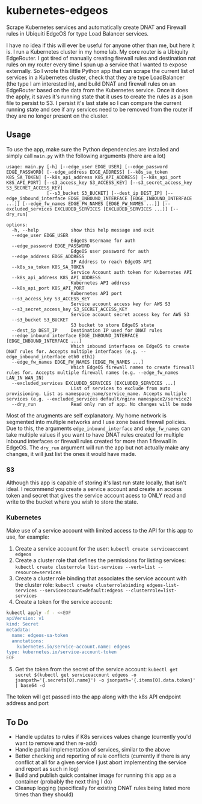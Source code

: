 # kubernetes-edgeos
Scrape Kubernetes services and automatically create DNAT and Firewall rules in Ubiquiti EdgeOS for type Load Balancer services.

I have no idea if this will ever be useful for anyone other than me, but here it is. I run a Kubernetes cluster in my home lab. My core router is a Ubiquity EdgeRouter. I got tired of manually creating firewall rules and destination nat rules on my router every time I spun up a service that I wanted to expose externally. So I wrote this little Python app that can scrape the current list of services in a Kubernetes cluster, check that they are type LoadBalancer (the type I am interested in), and build DNAT and firewall rules on an EdgeRouter based on the data from the Kubernetes service. Once it does the apply, it saves it's running state that it uses to create the rules as a json file to persist to S3. I persist it's last state so I can compare the current running state and see if any services need to be removed from the router if they are no longer present on the cluster.

## Usage
To use the app, make sure the Python dependencies are installed and simply call `main.py` with the following arguments (there are a lot)

```
usage: main.py [-h] [--edge_user EDGE_USER] [--edge_password EDGE_PASSWORD] [--edge_address EDGE_ADDRESS] [--k8s_sa_token K8S_SA_TOKEN] [--k8s_api_address K8S_API_ADDRESS] [--k8s_api_port K8S_API_PORT] [--s3_access_key S3_ACCESS_KEY] [--s3_secret_access_key S3_SECRET_ACCESS_KEY]
               [--s3_bucket S3_BUCKET] [--dest_ip DEST_IP] [--edge_inbound_interface EDGE_INBOUND_INTERFACE [EDGE_INBOUND_INTERFACE ...]] [--edge_fw_names EDGE_FW_NAMES [EDGE_FW_NAMES ...]] [--excluded_services EXCLUDED_SERVICES [EXCLUDED_SERVICES ...]] [--dry_run]

options:
  -h, --help            show this help message and exit
  --edge_user EDGE_USER
                        EdgeOS Username for auth
  --edge_password EDGE_PASSWORD
                        EdgeOS user password for auth
  --edge_address EDGE_ADDRESS
                        IP Address to reach EdgeOS API
  --k8s_sa_token K8S_SA_TOKEN
                        Service Account auth token for Kubernetes API
  --k8s_api_address K8S_API_ADDRESS
                        Kubernetes API address
  --k8s_api_port K8S_API_PORT
                        Kubernetes API port
  --s3_access_key S3_ACCESS_KEY
                        Service account access key for AWS S3
  --s3_secret_access_key S3_SECRET_ACCESS_KEY
                        Service account secret access key for AWS S3
  --s3_bucket S3_BUCKET
                        S3 bucket to store EdgeOS state
  --dest_ip DEST_IP     Destination IP used for DNAT rules
  --edge_inbound_interface EDGE_INBOUND_INTERFACE [EDGE_INBOUND_INTERFACE ...]
                        Which inbound interfaces on EdgeOS to create DNAT rules for. Accepts multiple interfaces (e.g. --edge_inbound_interface eth0 eth1)
  --edge_fw_names EDGE_FW_NAMES [EDGE_FW_NAMES ...]
                        Which EdgeOS firewall names to create firewall rules for. Accepts multiple firewall names (e.g. --edge_fw_names LAN_IN WAN_IN)
  --excluded_services EXCLUDED_SERVICES [EXCLUDED_SERVICES ...]
                        List of services to exclude from auto provisioning. List as namespace_name/service_name. Accepts multiple services (e.g. --excluded_services default/nginx namespace2/service2)
  --dry_run             Read only run of app. No changes will be made
```

Most of the arugments are self explanatory. My home network is segmented into multiple networks and I use zone based firewall policies. Due to this, the arguments `edge_inbound_interface` and `edge_fw_names` can take multiple values if you want to have DNAT rules created for multiple inbound interfaces or firewall rules created for more than 1 firewall in EdgeOS. The `dry_run` argument will run the app but not actually make any changes, it will just list the ones it would have made.

### S3
Although this app is capable of storing it's last run state locally, that isn't ideal. I recommend you create a service account and create an access token and secret that gives the service account acess to ONLY read and write to the bucket where you wish to store the state.

### Kubernetes
Make use of a service account with limited access to the API for this app to use, for example:

1) Create a service account for the user: `kubectl create serviceaccount edgeos`
2) Create a cluster role that defines the permissions for listing services: `kubectl create clusterrole list-services --verb=list --resource=services`
3) Create a cluster role binding that associates the service account with the cluster role: `kubectl create clusterrolebinding edgeos-list-services --serviceaccount=default:edgeos --clusterrole=list-services`
4) Create a token for the service account: 
```bash
kubectl apply -f - <<EOF
apiVersion: v1
kind: Secret
metadata:
  name: edgeos-sa-token
  annotations:
    kubernetes.io/service-account.name: edgeos
type: kubernetes.io/service-account-token
EOF
```
5) Get the token from the secret of the service account: `kubectl get secret $(kubectl get serviceaccount edgeos -o jsonpath='{.secrets[0].name}') -o jsonpath='{.items[0].data.token}' | base64 -d`

The token will get passed into the app along with the k8s API endpoint address and port

## To Do

* Handle updates to rules if K8s services values change (currently you'd want to remove and then re-add)
* Handle partial implementation of services, similar to the above
* Better checking and reporting of rule conflicts (currently if there is any conflict at all for a given service I just abort implementing the service and report as such in log)
* Build and publish quick container image for running this app as a container (probably the next thing I do)
* Cleanup logging (specifically for existing DNAT rules being listed more times than they should)
